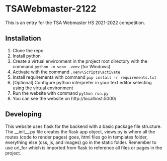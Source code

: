 # TSAWebmaster-2122

This is an entry for the TSA Webmaster HS 2021-2022 competition.

## Installation

1. Clone the repo
2. Install python
3. Create a virtual environment in the project root directory with the command `python -m venv .venv` (for Windows)
4. Activate with the command `.venv\Scripts\activate`
5. Install requirements with command `pip install -r requirements.txt`
6. \[Optional] Configure python interpreter in your text editor selecting using the virtual environment
7. Run the website with command `python run.py`
8. You can see the website on http://localhost:5000/

## Developing

This website uses flask for the backend with a basic package file structure.
The \_\_init\_\_.py file creates the flask app object, views.py is where all the routes (code to render pages) goes, html files go in templates folder, everything else (css, js, and images) go in the static folder. Remember to use url_for which is imported from flask to reference all files or pages in the project.
